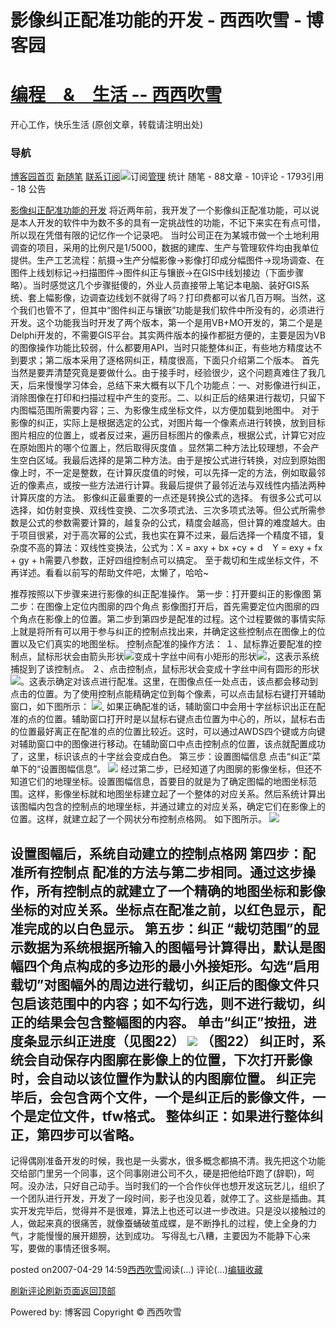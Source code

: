 
# 影像纠正配准功能的开发 - 西西吹雪 - 博客园
# [编程　&　生活      --       西西吹雪](https://www.cnblogs.com/watsonyin/)
开心工作，快乐生活  (原创文章，转载请注明出处)

### 导航
[博客园](https://www.cnblogs.com/)[首页](https://www.cnblogs.com/watsonyin/)
[新随笔](https://i.cnblogs.com/EditPosts.aspx?opt=1)
[联系](https://msg.cnblogs.com/send/%E8%A5%BF%E8%A5%BF%E5%90%B9%E9%9B%AA)[订阅](https://www.cnblogs.com/watsonyin/rss)![订阅](//www.cnblogs.com/images/xml.gif)[管理](https://i.cnblogs.com/)
统计
随笔 -		88文章 -		10评论 -		1793引用 -		18
公告

[影像纠正配准功能的开发](https://www.cnblogs.com/watsonyin/archive/2007/04/29/700717.html)
将近两年前，我开发了一个影像纠正配准功能，可以说是本人开发的软件中为数不多的具有一定挑战性的功能，不记下来实在有点可惜，所以现在凭借有限的记忆作一个记录吧。
当时公司正在为某城市做一个土地利用调查的项目，采用的比例尺是1/5000，数据的建库、生产与管理软件均由我单位提供。生产工艺流程：航摄->生产分幅影像->影像打印成分幅图件->现场调查、在图件上线划标记->扫描图件->图件纠正与镶嵌->在GIS中线划接边（下面步骤略）。当时感觉这几个步骤挺傻的，外业人员直接带上笔记本电脑、装好GIS系统、套上幅影像，边调查边线划不就得了吗？打印费都可以省几百万啊。当然，这个我们也管不了，但其中“图件纠正与镶嵌”功能是我们软件中所没有的，必须进行开发。这个功能我当时开发了两个版本，第一个是用VB+MO开发的，第二个是是Delphi开发的，不需要GIS平台。其实两件版本的操作都挺方便的，主要是因为VB的图像操作功能比较弱，什么都要用API，当时只能整体纠正，有些地方精度达不到要求；第二版本采用了逐格网纠正，精度很高，下面只介绍第二个版本。
首先当然是要弄清楚究竟是要做什么。由于接手时，经验很少，这个问题真难住了我几天，后来慢慢学习体会，总结下来大概有以下几个功能点：一、对影像进行纠正，消除图像在打印和扫描过程中产生的变形。二、以纠正后的结果进行裁切，只留下内图幅范围所需要内容；三、为影像生成坐标文件，以方便加载到地图中。
对于影像的纠正，实际上是根据选定的公式，对图片每一个像素点进行转换，放到目标图片相应的位置上，或者反过来，遍历目标图片的像素点，根据公式，计算它对应在原始图片的哪个位置上，然后取得灰度值 。显然第二种方法比较理想，不会产生空白区域。我最后选择的是第二种方法。由于是按公式进行转换，对应到原始图像上时，不一定是整数，在计算灰度值的时候，可以先择一定的方法，例如取最邻近的像素点，或按一些方法进行计算。我最后提供了最邻近法与双线性内插法两种计算灰度的方法。
影像纠正最重要的一点还是转换公式的选择。 有很多公式可以选择，如仿射变换、双线性变换、二次多项式法、三次多项式法等。但公式所需参数是公式的参数需要计算的，越复杂的公式，精度会越高，但计算的难度越大。由于项目很紧，对于高次幂的公式，我也实在算不过来，最后选择一个精度不错，复杂度不高的算法：双线性变换法，公式为：X = axy + bx +cy + d    Y = exy + fx + gy + h需要八参数，正好四组控制点可以搞定。
至于裁切和生成坐标文件，不再详述。看看以前写的帮助文件吧，太懒了，哈哈~

推荐按照以下步骤来进行影像的纠正配准操作。
第一步：打开要纠正的影像图
第二步：在图像上定位内图廓的四个角点
影像图打开后，首先需要定位内图廓的四个角点在影像上的位置。第二步到第四步是配准的过程。这个过程要做的事情实际上就是将所有可以用于参与纠正的控制点找出来，并确定这些控制点在图像上的位置以及它们真实的地图坐标。
控制点配准的操作方法：
１、鼠标靠近要配准的控制点，鼠标形状会由箭头形状![](https://images.cnblogs.com/cnblogs_com/watsonyin/影像纠正/02.jpg)变成十字丝中间有小矩形的形状![](https://images.cnblogs.com/cnblogs_com/watsonyin/影像纠正/03.jpg)，这表示系统捕捉到了该控制点。
２、点击控制点，鼠标形状会变成十字丝中间有圆形的形状![](https://images.cnblogs.com/cnblogs_com/watsonyin/影像纠正/04.jpg)。这表示确定对该点进行配准。这里，在图像点任一处点击，该点都会移动到点击的位置。为了使用控制点能精确定位到每个像素，可以点击鼠标右键打开辅助窗口，如下图所示：
![](https://images.cnblogs.com/cnblogs_com/watsonyin/影像纠正/01.jpg)[ ](https://images.cnblogs.com/cnblogs_com/watsonyin/影像纠正/01.jpg)
如果正确配准的话，辅助窗口中会用十字丝标识出正在配准的点的位置。辅助窗口打开时是以鼠标右键点击位置为中心的，所以，鼠标右击的位置最好离正在配准的点的位置比较近。这时，可以通过AWDS四个键或方向键对辅助窗口中的图像进行移动。在辅助窗口中点击控制点的位置，该点就配置成功了，这里，标识该点的十字丝会变成白色。
第三步：设置图幅信息
点击“纠正”菜单下的“设置图幅信息”。
![](https://images.cnblogs.com/cnblogs_com/watsonyin/影像纠正/08.jpg)
经过第二步，已经知道了内图廓的影像坐标，但还不知道它们的地理坐标。设置图幅信息，首要目的就是为了确定图幅的地图坐标范围。这样，影像坐标就和地图坐标建立起了一个整体的对应关系。然后系统计算出该图幅内包含的控制点的地理坐标，并通过建立的对应关系，确定它们在影像上的位置。这样，就建立起了一个网状分布控制点格网。
如下图所示。
![](https://images.cnblogs.com/cnblogs_com/watsonyin/影像纠正/06.jpg)

设置图幅后，系统自动建立的控制点格网
第四步：配准所有控制点
配准的方法与第二步相同。通过这步操作，所有控制点的就建立了一个精确的地图坐标和影像坐标的对应关系。坐标点在配准之前，以红色显示，配准完成的以白色显示。
第五步：纠正
“裁切范围”的显示数据为系统根据所输入的图幅号计算得出，默认是图幅四个角点构成的多边形的最小外接矩形。勾选“启用载切”对图幅外的周边进行载切，纠正后的图像文件只包启该范围中的内容；如不勾行选，则不进行裁切，纠正的结果会包含整幅图的内容。
单击“纠正”按扭，进度条显示纠正进度（见图22）
![](https://images.cnblogs.com/cnblogs_com/watsonyin/影像纠正/07.jpg)
（图22）
纠正时，系统会自动保存内图廓在影像上的位置，下次打开影像时，会自动以该位置作为默认的内图廓位置。
纠正完毕后，会包含两个文件，一个是纠正后的影像文件，一个是定位文件，tfw格式。
整体纠正：如果进行整体纠正，第四步可以省略。
----------------------------------------------------------------------------------
记得偶刚准备开发的时候，我也是一头雾水，很多概念都搞不清。我先把这个功能交给部门里另一个同事，这个同事刚进公司不久，硬是把他给吓跑了(辞职)，呵呵。没办法，只好自己动手。当时我们的一个合作伙伴也想开发这玩艺儿，组织了一个团队进行开发，开发了一段时间，影子也没见着，就停工了。这些是插曲。其实开发完毕后，觉得并不是很难，算法上也还可以进一步改进。只是没以接触过的人，做起来真的很痛苦，就像蚕蛹破茧成蝶，是不断挣扎的过程，使上全身的力气，才能慢慢的展开翅膀，达到成功。
写得乱七八糟，主要因为不能静下心来写，要做的事情还很多啊。




posted on2007-04-29 14:59[西西吹雪](https://www.cnblogs.com/watsonyin/)阅读(...) 评论(...)[编辑](https://i.cnblogs.com/EditPosts.aspx?postid=700717)[收藏](#)


[刷新评论](javascript:void(0);)[刷新页面](#)[返回顶部](#top)






Powered by:
博客园
Copyright © 西西吹雪
